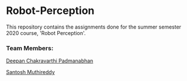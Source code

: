 # Robot-Perception

This repository contains the assignments done for the summer semester 2020 course, 'Robot Perception'.

### Team Members:

[Deepan Chakravarthi Padmanabhan](https://github.com/DeepanChakravarthiPadmanabhan)

[Santosh Muthireddy](https://github.com/santoshreddy254/Robot-Perception)
